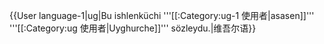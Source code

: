 {{User language-1|ug|Bu ishlenküchi '''[[:Category:ug-1 使用者|asasen]]'''  '''[[:Category:ug 使用者|Uyghurche]]''' sözleydu.|维吾尔语}}<noinclude>
</noinclude>